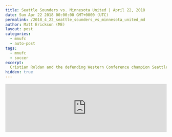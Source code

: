 ```yaml
---
title: Seattle Sounders vs. Minnesota United | April 22, 2018
date: Sun Apr 22 2018 00:00:00 GMT+0000 (UTC)
permalink: /2018_4_22_seattle_sounders_vs_minnesota_united_md 
author: Matt Erickson (ME)
layout: post
categories:
  - mnufc
  - auto-post
tags:
  - mnufc
  - soccer
excerpt:
  Cristian Roldan and the defending Western Conference champion Seattle Sounders continue their search for their first win of the season as they welcome second-year side Minnesota United to CenturyLink Field.
hidden: true
---
```

<div class='soccer-video-wrapper'>
<iframe class='soccer-video' width='100%' height='auto' frameborder='0' allowfullscreen src="https://www.mnufc.com/iframe-video?brightcove_id=5774834225001&brightcove_player_id=default&brightcove_account_id=5534894110001"></iframe>
</div>